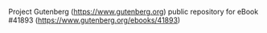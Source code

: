 Project Gutenberg (https://www.gutenberg.org) public repository for eBook #41893 (https://www.gutenberg.org/ebooks/41893)
